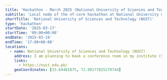 ```yaml
---
title: 'Hackathon - March 2025 (National University of Sciences and Technology (NUST))'
subtitle: 'Local node of the nf-core hackathon at National University of Sciences and Technology (NUST)'
shortTitle: 'National University of Sciences and Technology (NUST)'
type: 'hackathon'
startDate: '2025-03-17'
startTime: '09:00+00:00'
endDate: '2025-03-19'
endTime: '17:00+00:00'
locations:
  - name: National University of Sciences and Technology (NUST)
    address: I am planning to book a conference room in my institute (School of Interdisciplinary Engineering and Sciences) which is located in the premises of NUST University, Islamabad.
    links:
      - https://nust.edu.pk/
    geoCoordinates: [33.64481875, 72.99177825278744]
---
```

